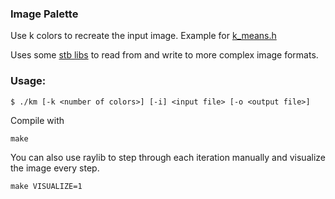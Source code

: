 ### Image Palette
Use k colors to recreate the input image. Example for [k_means.h](https://github.com/TimSousa1/k_means)

Uses some [stb libs](https://github.com/nothings/stb) to read from and write to more complex image formats.

### Usage:
```
$ ./km [-k <number of colors>] [-i] <input file> [-o <output file>]
```
Compile with
```
make
```

You can also use raylib to step through each iteration manually and visualize the image every step.
```
make VISUALIZE=1
```
